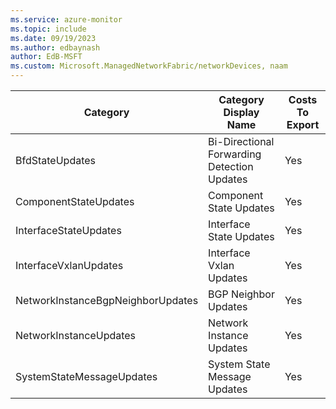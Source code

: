 ```yaml
---
ms.service: azure-monitor
ms.topic: include
ms.date: 09/19/2023
ms.author: edbaynash
author: EdB-MSFT
ms.custom: Microsoft.ManagedNetworkFabric/networkDevices, naam
---
```

  
  
|Category|Category Display Name|Costs To Export|
|---|---|---|
|BfdStateUpdates |Bi-Directional Forwarding Detection Updates |Yes |
|ComponentStateUpdates |Component State Updates |Yes |
|InterfaceStateUpdates |Interface State Updates |Yes |
|InterfaceVxlanUpdates |Interface Vxlan Updates |Yes |
|NetworkInstanceBgpNeighborUpdates |BGP Neighbor Updates |Yes |
|NetworkInstanceUpdates |Network Instance Updates |Yes |
|SystemStateMessageUpdates |System State Message Updates |Yes |
